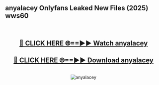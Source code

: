 <h2>anyalacey Onlyfans Leaked New Files (2025) wws60</h2>
<br>
<div align="center">
<h2><a href="https://mediafiles.top/anyalacey&ref=git" rel="nofollow">🔴 CLICK HERE 🌐==►► Watch anyalacey</a></h2>
<h2><a href="https://mediafiles.top/anyalacey&ref=git" rel="nofollow">🔴 CLICK HERE 🌐==►► Download anyalacey</a></h2>
<br>
<a href="https://mediafiles.top/anyalacey&ref=git" rel="nofollow" data-target="animated-image.originalLink"><img src="https://i.ibb.co.com/xMMVF88/686577567.gif" alt="anyalacey" style="max-width: 100%; display: inline-block;" data-target="animated-image.originalImage"></a>
</div>
<br>
<br>
